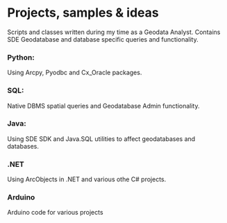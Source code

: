 # Projects, samples & ideas
Scripts and  classes written during my time as a Geodata Analyst.  Contains SDE Geodatabase and database specific queries and functionality.

### Python: 
Using Arcpy, Pyodbc and Cx_Oracle packages.
### SQL:    
Native DBMS spatial queries and Geodatabase Admin functionality.
### Java:   
Using SDE SDK and Java.SQL utilities to affect geodatabases and databases.
### .NET
Using ArcObjects in .NET and various othe C# projects.

### Arduino
Arduino code for various projects
